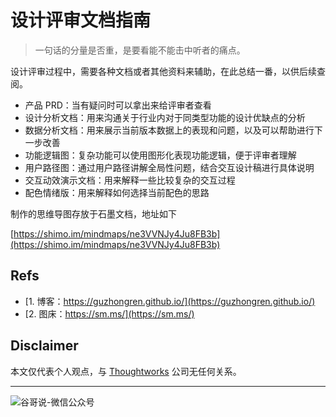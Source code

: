 # 设计评审文档指南


> 一句话的分量是否重，是要看能不能击中听者的痛点。

设计评审过程中，需要各种文档或者其他资料来辅助，在此总结一番，以供后续查阅。

  * 产品 PRD：当有疑问时可以拿出来给评审者查看
  * 设计分析文档：用来沟通关于行业内对于同类型功能的设计优缺点的分析
  * 数据分析文档：用来展示当前版本数据上的表现和问题，以及可以帮助进行下一步改善
  * 功能逻辑图：复杂功能可以使用图形化表现功能逻辑，便于评审者理解
  * 用户路径图：通过用户路径讲解全局性问题，结合交互设计稿进行具体说明
  * 交互动效演示文档：用来解释一些比较复杂的交互过程
  * 配色情绪版：用来解释如何选择当前配色的思路

制作的思维导图存放于石墨文档，地址如下

[https://shimo.im/mindmaps/ne3VVNJy4Ju8FB3b](https://shimo.im/mindmaps/ne3VVNJy4Ju8FB3b)

## Refs

* [1. 博客：https://guzhongren.github.io/](https://guzhongren.github.io/)
* [2. 图床：https://sm.ms/](https://sm.ms/)

## Disclaimer

本文仅代表个人观点，与 [Thoughtworks](https://www.Thoughtworks.com/) 公司无任何关系。

----
![谷哥说-微信公众号](https://cdn.staticaly.com/gh/guzhongren/data-hosting@master/20210819/wechat.ae9zxgscqcg.png)

